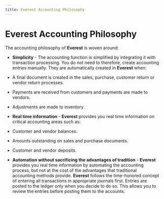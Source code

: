 ```yaml
---
title: Everest Accounting Philosophy
---
```


# Everest Accounting Philosophy


The accounting philosophy of **Everest**  is woven around:

- **Simplicity**  - The accounting function is simplified by integrating it with transaction  processing. You do not need to therefore, create accounting entries manually.  They are automatically created in **Everest**  when:


- A final document  is created in the sales, purchase, customer return or vendor return processes.
- Payments are received  from customers and payments are made to vendors.
- Adjustments are made  to inventory.


- **Real 
 time information** - **Everest** provides  you real time information on critical accounting areas such as:


- Customer and vendor  balances.
- Amounts outstanding  on sales and purchase documents.
- Customer and vendor  deposits.


- **Automation 
 without sacrificing the advantages of tradition** - **Everest**  provides you real time information by automating the accounting process,  but not at the cost of the advantages that traditional accounting methods  provide. **Everest** follows the time-honored  concept of entering all transactions in appropriate journals first. Entries  are posted to the ledger only when you decide to do so. This allows you  to review the entries before posting them to the accounts.

